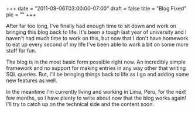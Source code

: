 
+++
date = "2011-08-06T03:00:00-07:00"
draft = false
title = "Blog Fixed"
pic = ""
+++


<p>
After far too long, I've finally had enough time to sit down and work on bringing this blog back to life.  It's been a tough last year of university and I haven't had much time to work on this, but now that I don't have homework to eat up every second of my life I've been able to work a bit on some more stuff for fun.  
</p>
<p>
The blog is in the most basic form possible right now.  An incredibly simple framework and no support for making entries in any way other that writing SQL queries.  But, I'll be bringing things back to life as I go and adding some new features as well.
</p>
<p>
In the meantime I'm currently living and working in Lima, Peru, for the next few months, so I have plenty to write about now that the blog works again!  I'll try to catch up on the technical side and the content soon.
</p>
